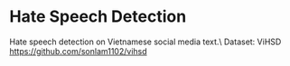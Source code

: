 # Hate Speech Detection

Hate speech detection on Vietnamese social media text.\\
Dataset: ViHSD https://github.com/sonlam1102/vihsd

